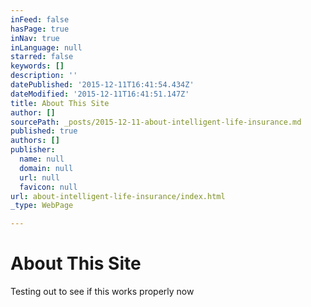 ```yaml
---
inFeed: false
hasPage: true
inNav: true
inLanguage: null
starred: false
keywords: []
description: ''
datePublished: '2015-12-11T16:41:54.434Z'
dateModified: '2015-12-11T16:41:51.147Z'
title: About This Site
author: []
sourcePath: _posts/2015-12-11-about-intelligent-life-insurance.md
published: true
authors: []
publisher:
  name: null
  domain: null
  url: null
  favicon: null
url: about-intelligent-life-insurance/index.html
_type: WebPage

---
```

# **About This Site**

Testing out to see if this works properly now